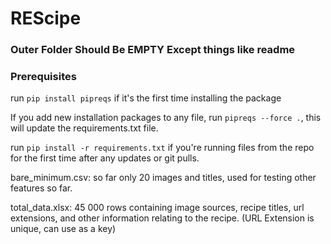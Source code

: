 # REScipe

### Outer Folder Should Be EMPTY Except things like readme

### Prerequisites

run `pip install pipreqs` if it's the first time installing the package

If you add new installation packages to any file, run `pipreqs --force .`, this will update the requirements.txt file.

run `pip install -r requirements.txt` if you're running files from the repo for the first time after any updates or git pulls. 

bare_minimum.csv: so far only 20 images and titles, used for testing other features so far.

total_data.xlsx: 45 000 rows containing image sources, recipe titles, url extensions, and other information relating to the recipe. (URL Extension is unique, can use as a key)
